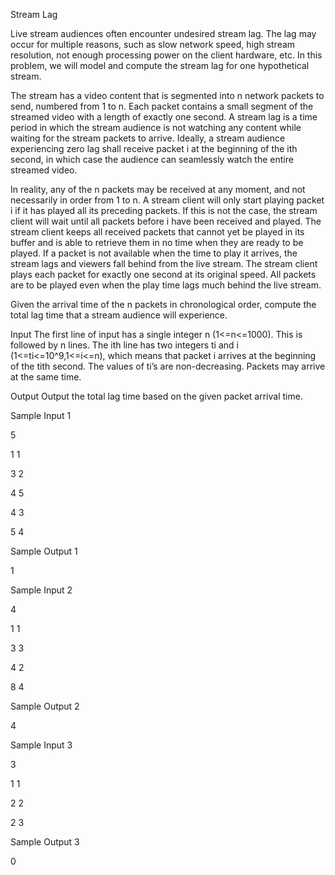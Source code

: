 Stream Lag

Live stream audiences often encounter undesired stream lag. The lag may occur for multiple reasons, such as slow network speed, high stream resolution, not enough processing power on the client hardware, etc. In this problem, we will model and compute the stream lag for one hypothetical stream.

The stream has a video content that is segmented into n network packets to send, numbered from 1 to n. Each packet contains a small segment of the streamed video with a length of exactly one second. A stream lag is a time period in which the stream audience is not watching any content while waiting for the stream packets to arrive. Ideally, a stream audience experiencing zero lag shall receive packet i at the beginning of the ith second, in which case the audience can seamlessly watch the entire streamed video.

In reality, any of the n packets may be received at any moment, and not necessarily in order from 1 to n. A stream client will only start playing packet i if it has played all its preceding packets. If this is not the case, the stream client will wait until all packets before i have been received and played. The stream client keeps all received packets that cannot yet be played in its buffer and is able to retrieve them in no time when they are ready to be played. If a packet is not available when the time to play it arrives, the stream lags and viewers fall behind from the live stream. The stream client plays each packet for exactly one second at its original speed. All packets are to be played even when the play time lags much behind the live stream.

Given the arrival time of the n packets in chronological order, compute the total lag time that a stream audience will experience.

Input
The first line of input has a single integer n (1<=n<=1000). This is followed by n lines. The ith line has two integers ti and i (1<=ti<=10^9,1<=i<=n), which means that packet i arrives at the beginning of the tith second. The values of ti’s are non-decreasing. Packets may arrive at the same time.

Output
Output the total lag time based on the given packet arrival time.

Sample Input 1	

5

1 1

3 2

4 5

4 3

5 4

Sample Output 1

1

Sample Input 2	

4

1 1

3 3

4 2

8 4

Sample Output 2

4

Sample Input 3

3

1 1

2 2

2 3

Sample Output 3

0
